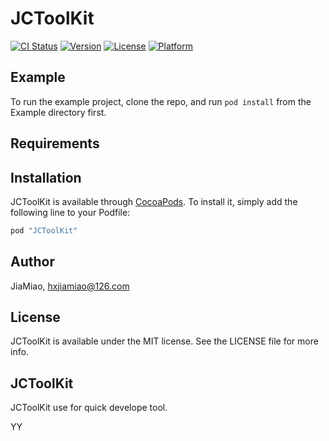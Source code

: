 # JCToolKit

[![CI Status](http://img.shields.io/travis/JiaMiao/JCToolKit.svg?style=flat)](https://travis-ci.org/JiaMiao/JCToolKit)
[![Version](https://img.shields.io/cocoapods/v/JCToolKit.svg?style=flat)](http://cocoapods.org/pods/JCToolKit)
[![License](https://img.shields.io/cocoapods/l/JCToolKit.svg?style=flat)](http://cocoapods.org/pods/JCToolKit)
[![Platform](https://img.shields.io/cocoapods/p/JCToolKit.svg?style=flat)](http://cocoapods.org/pods/JCToolKit)

## Example

To run the example project, clone the repo, and run `pod install` from the Example directory first.

## Requirements

## Installation

JCToolKit is available through [CocoaPods](http://cocoapods.org). To install
it, simply add the following line to your Podfile:

```ruby
pod "JCToolKit"
```

## Author

JiaMiao, hxjiamiao@126.com

## License

JCToolKit is available under the MIT license. See the LICENSE file for more info.

## JCToolKit

JCToolKit use for quick develope tool.

YY
